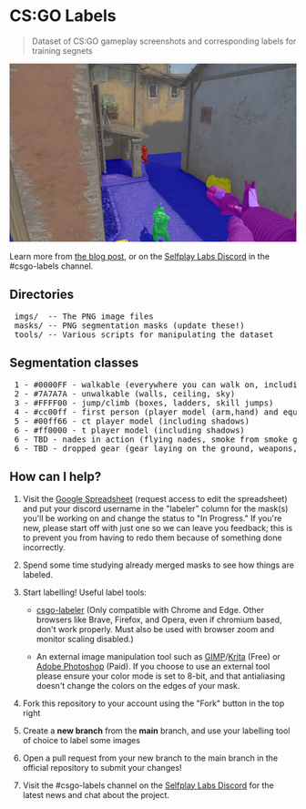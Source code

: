 # CS:GO Labels
> Dataset of CS:GO gameplay screenshots and corresponding labels for training segnets

![example mask](mask.png)

Learn more from [the blog post](https://selfplaylabs.com/blog/csgo-labels), or on the [Selfplay Labs Discord](http://selfplaylabs.com/discord) in the #csgo-labels channel.

## Directories

<pre>
 imgs/  -- The PNG image files
 masks/ -- PNG segmentation masks (update these!)
 tools/ -- Various scripts for manipulating the dataset
</pre>

## Segmentation classes

<pre>
 1 - #0000FF - walkable (everywhere you can walk on, including surfaces of boxes you have to jump on)
 2 - #7A7A7A - unwalkable (walls, ceiling, sky)
 3 - #FFFF00 - jump/climb (boxes, ladders, skill jumps)
 4 - #cc00ff - first person (player model (arm,hand) and equipped gun/gear. don't include muzzle flashes or cartridges)
 5 - #00ff66 - ct player model (including shadows)
 6 - #ff0000 - t player model (including shadows)
 6 - TBD - nades in action (flying nades, smoke from smoke grenade, fire from molotov, explosion from he
 6 - TBD - dropped gear (gear laying on the ground, weapons, defuse kit, bomb)
</pre>

## How can I help?

1. Visit the [Google Spreadsheet](https://docs.google.com/spreadsheets/d/1F_AhRoapqCk8A7S-d9hqNMssbh6DgShdeD8cixknh2E/edit?usp=sharing) (request access to edit the spreadsheet) and put your discord username in the "labeler" column for the mask(s) you'll be working on and change the status to "In Progress." If you're new, please start off with just one so we can leave you feedback; this is to prevent you from having to redo them because of something done incorrectly.

2. Spend some time studying already merged masks to see how things are labeled.
4. Start labelling! Useful label tools:
   * [csgo-labeler](https://label.selfplaylabs.com) (Only compatible with Chrome and Edge. Other browsers like Brave, Firefox, and Opera, even if chromium based, don't work properly. Must also be used with browser zoom and monitor scaling disabled.)

   * An external image manipulation tool such as [GIMP](https://www.gimp.org/downloads/)/[Krita](https://krita.org/) (Free) or [Adobe Photoshop](https://www.adobe.com/products/photoshop.html) (Paid).
If you choose to use an external tool please ensure your color mode is set to 8-bit, and that antialiasing doesn't change the colors on the edges of your mask.

5. Fork this repository to your account using the "Fork" button in the top right
6. Create a **new branch** from the **main** branch, and use your labelling tool of choice to label some images
7. Open a pull request from your new branch to the main branch in the official repository to submit your changes!
8. Visit the #csgo-labels channel on the [Selfplay Labs Discord](http://selfplaylabs.com/discord) for the latest news and chat about the project.

